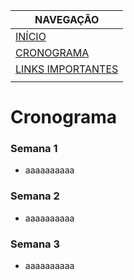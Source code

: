 |  NAVEGAÇÃO 	|
|---	        |
|  [INÍCIO](https://gabrieldeio.github.io/logicaparacomputacao.github.io/) 	        |
|  [CRONOGRAMA](https://gabrieldeio.github.io/logicaparacomputacao.github.io/cronograma/) 	        |
|  [LINKS IMPORTANTES](https://gabrieldeio.github.io/logicaparacomputacao.github.io/links-importantes/)	        |
|   	        |


# Cronograma

### Semana 1
* aaaaaaaaaa

### Semana 2
* aaaaaaaaaa

### Semana 3
* aaaaaaaaaa
